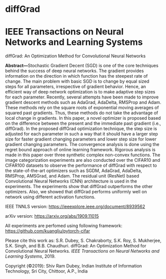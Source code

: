 # diffGrad 

# IEEE Transactions on Neural Networks and Learning Systems

diffGrad: An Optimization Method for Convolutional Neural Networks

<b>Abstract—</b>Stochastic Gradient Decent (SGD) is one of the core techniques behind the success of deep neural networks. The gradient provides information on the direction in which function has the steepest rate of change. The main problem with basic SGD is to change by equal sized steps for all parameters, irrespective of gradient behavior. Hence, an efficient way of deep network optimization is to make adaptive step sizes for each parameter. Recently, several attempts have been made to improve gradient descent methods such as AdaGrad, AdaDelta, RMSProp and Adam. These methods rely on the square roots of exponential moving averages of squared past gradients. Thus, these methods do not take the advantage of local change in gradients. In this paper, a novel optimizer is proposed based on the difference between the present and the immediate past gradient (i.e., diffGrad). In the proposed diffGrad optimization technique, the step size is adjusted for each parameter in such a way that it should have a larger step size for faster gradient changing parameters and lower step size for lower gradient changing parameters. The convergence analysis is done using the regret bound approach of online learning framework. Rigorous analysis is made in this paper over three synthetic complex non-convex functions. The image categorization experiments are also conducted over the CIFAR10 and CIFAR100 datasets to observe the performance of diffGrad with respect to the state-of-the-art optimizers such as SGDM, AdaGrad, AdaDelta, RMSProp, AMSGrad, and Adam. The residual unit (ResNet) based Convolutional Neural Networks (CNN) architecture is used in the experiments. The experiments show that diffGrad outperforms the other optimizers. Also, we showed that diffGrad performs uniformly well on network using different activation functions.

IEEE TNNLS version: https://ieeexplore.ieee.org/document/8939562

arXiv version: https://arxiv.org/abs/1909.11015


All experiments are perfomed using following framework: https://github.com/kuangliu/pytorch-cifar

Please cite this work as: S.R. Dubey, S. Chakraborty, S.K. Roy, S. Mukherjee, S.K. Singh, and B.B. Chaudhuri. diffGrad: An Optimization Method for Convolutional Neural Networks. <i>IEEE Transactions on Neural Networks and Learning Systems</i>, 2019.



Copyright (©2019): Shiv Ram Dubey, Indian Institute of Information Technology, Sri City, Chittoor, A.P., India
